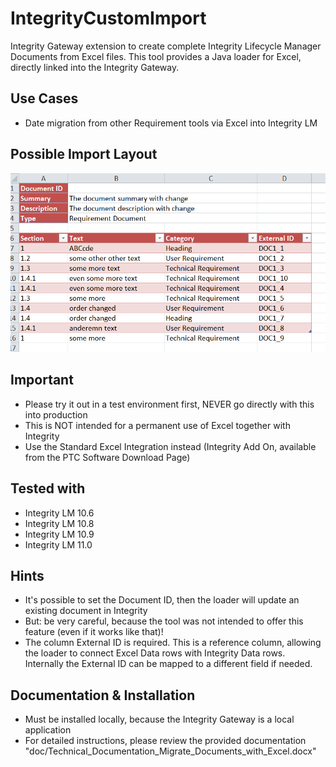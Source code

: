 # IntegrityCustomImport
Integrity Gateway extension to create complete Integrity Lifecycle Manager Documents from Excel files. This tool provides a Java loader for Excel, directly linked into the Integrity Gateway. 

## Use Cases
- Date migration from other Requirement tools via Excel into Integrity LM

## Possible Import Layout
![CustomImport](doc/ExcelImport.PNG)

## Important
- Please try it out in a test environment first, NEVER go directly with this into production 
- This is NOT intended for a permanent use of Excel together with Integrity
- Use the Standard Excel Integration instead (Integrity Add On, available from the PTC Software Download Page) 

## Tested with
- Integrity LM 10.6
- Integrity LM 10.8
- Integrity LM 10.9
- Integrity LM 11.0

## Hints
- It's possible to set the Document ID, then the loader will update an existing document in Integrity
- But: be very careful, because the tool was not intended to offer this feature (even if it works like that)!
- The column External ID is required. This is a reference column, allowing the loader to connect Excel Data rows with Integrity Data rows. Internally the External ID can be mapped to a different field if needed.

## Documentation & Installation
- Must be installed locally, because the Integrity Gateway is a local application
- For detailed instructions, please review the provided documentation "doc/Technical_Documentation_Migrate_Documents_with_Excel.docx"
